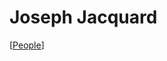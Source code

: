 # Joseph Jacquard

[[People]]

[//begin]: # "Autogenerated link references for markdown compatibility"
[People]: people "People"
[//end]: # "Autogenerated link references"